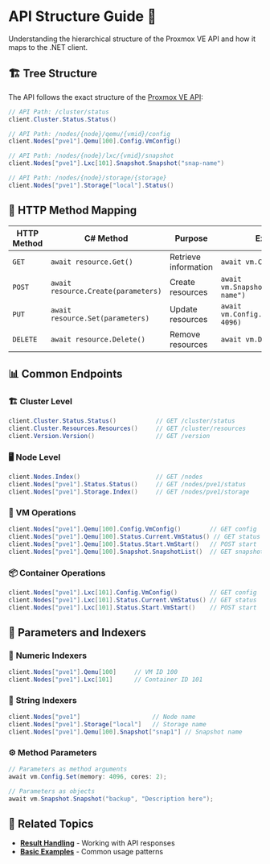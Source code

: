# API Structure Guide 🌳

Understanding the hierarchical structure of the Proxmox VE API and how it maps to the .NET client.

## 🏗️ Tree Structure

The API follows the exact structure of the [Proxmox VE API](https://pve.proxmox.com/pve-docs/api-viewer/):

```csharp
// API Path: /cluster/status
client.Cluster.Status.Status()

// API Path: /nodes/{node}/qemu/{vmid}/config  
client.Nodes["pve1"].Qemu[100].Config.VmConfig()

// API Path: /nodes/{node}/lxc/{vmid}/snapshot
client.Nodes["pve1"].Lxc[101].Snapshot.Snapshot("snap-name")

// API Path: /nodes/{node}/storage/{storage}
client.Nodes["pve1"].Storage["local"].Status()
```

## 🔧 HTTP Method Mapping

| HTTP Method | C# Method | Purpose | Example |
|-------------|-----------|---------|---------|
| `GET` | `await resource.Get()` | Retrieve information | `await vm.Config.Get()` |
| `POST` | `await resource.Create(parameters)` | Create resources | `await vm.Snapshot.Create("snap-name")` |
| `PUT` | `await resource.Set(parameters)` | Update resources | `await vm.Config.Set(memory: 4096)` |
| `DELETE` | `await resource.Delete()` | Remove resources | `await vm.Delete()` |

## 📊 Common Endpoints

### 🏗️ **Cluster Level**
```csharp
client.Cluster.Status.Status()           // GET /cluster/status
client.Cluster.Resources.Resources()     // GET /cluster/resources
client.Version.Version()                 // GET /version
```

### 🖥️ **Node Level**
```csharp
client.Nodes.Index()                     // GET /nodes
client.Nodes["pve1"].Status.Status()     // GET /nodes/pve1/status
client.Nodes["pve1"].Storage.Index()     // GET /nodes/pve1/storage
```

### 🔧 **VM Operations**
```csharp
client.Nodes["pve1"].Qemu[100].Config.VmConfig()        // GET config
client.Nodes["pve1"].Qemu[100].Status.Current.VmStatus() // GET status
client.Nodes["pve1"].Qemu[100].Status.Start.VmStart()   // POST start
client.Nodes["pve1"].Qemu[100].Snapshot.SnapshotList()  // GET snapshots
```

### 📦 **Container Operations**
```csharp
client.Nodes["pve1"].Lxc[101].Config.VmConfig()         // GET config
client.Nodes["pve1"].Lxc[101].Status.Current.VmStatus() // GET status
client.Nodes["pve1"].Lxc[101].Status.Start.VmStart()    // POST start
```

## 🎯 Parameters and Indexers

### 🔢 **Numeric Indexers**
```csharp
client.Nodes["pve1"].Qemu[100]     // VM ID 100
client.Nodes["pve1"].Lxc[101]      // Container ID 101
```

### 📝 **String Indexers**
```csharp
client.Nodes["pve1"]                    // Node name
client.Nodes["pve1"].Storage["local"]   // Storage name
client.Nodes["pve1"].Qemu[100].Snapshot["snap1"] // Snapshot name
```

### ⚙️ **Method Parameters**
```csharp
// Parameters as method arguments
await vm.Config.Set(memory: 4096, cores: 2);

// Parameters as objects
await vm.Snapshot.Snapshot("backup", "Description here");
```

## 🔗 Related Topics

- **[Result Handling](./Results.md)** - Working with API responses
- **[Basic Examples](./Examples.md)** - Common usage patterns
